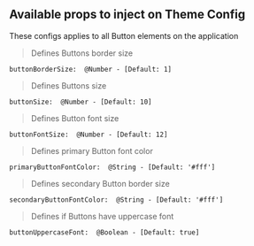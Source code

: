 ## **Available props to inject on Theme Config**

These configs applies to all Button elements on the application


> Defines Buttons border size

    buttonBorderSize:  @Number - [Default: 1]

 > Defines Buttons size

    buttonSize:  @Number - [Default: 10]

 > Defines Button font size

    buttonFontSize:  @Number - [Default: 12]

 > Defines primary Button font color

    primaryButtonFontColor:  @String - [Default: '#fff']

 > Defines secondary Button border size

    secondaryButtonFontColor:  @String - [Default: '#fff']

 > Defines if Buttons have uppercase font

    buttonUppercaseFont:  @Boolean - [Default: true]



